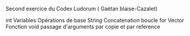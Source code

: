Second exercice du Codex Ludorum ( Gaëtan blaise-Cazalet)

int
Variables
Opérations de base
String
Concatenation
boucle for
Vector
Fonction
void
passage d'arguments par copie et par reference